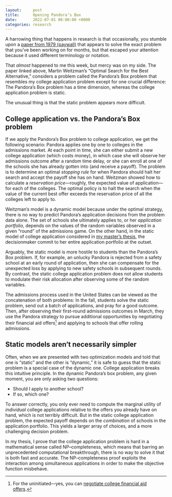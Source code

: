 ```yaml
---
layout:     post
title:      Opening Pandora’s Box
date:       2022-07-01 00:00:00 +0000
categories: research
---
```


A harrowing thing that happens in research is that occasionally, you stumble upon a
[paper from 1979 (paywall)](https://doi.org/10.2307/1910412) that appears to solve
the exact problem that you’ve been working on for months, but that escaped your
attention because it used different terminology or notation.

That *almost* happened to me this week, but mercy was on my side. The paper linked above, Martin Weitzman’s
“Optimal Search for the Best Alternative,” considers a problem called the Pandora’s
Box problem that resembles my college application problem except for one crucial
difference: The Pandora’s Box problem has a time dimension, whereas the college application 
problem is static. 

The unusual thing is that the static problem appears more difficult.
<!--more-->

## College application vs. the Pandora’s Box problem

If we apply the Pandora’s Box problem to college application, we get the following scenario:
Pandora applies one by one to colleges in the admissions market. At each point in time,
she can either submit a new college application (which costs money),
in which case she will observe her admissions outcome after a random time delay,
or she can enroll at one of the schools she has already gotten into (and receive a payoff).
The problem is to determine an optimal *stopping rule* for when Pandora should halt her
search and accept the payoff she has on hand. Weitzman showed how to calculate a 
*reservation price*—roughly, the expected value of application—for
each of the colleges. The optimal policy is to halt the search when
the value of the current best offer exceeds the reservation price of all the colleges
left to apply to.

Weitzman’s model is a dynamic model because under the optimal strategy,
there is no way to predict Pandora’s application decisions from the problem data alone.
The set of schools she ultimately applies to, or her *application portfolio,*
depends on the values of the random variables observed in a given “round” of the admissions game.
On the other hand, in the static model of college application considered in
[my master’s thesis](https://github.com/maxkapur/CollegeApplication),
the decisionmaker commit to her entire application portfolio at the outset.

Arguably, the static model is more hostile to students than the Pandora’s Box problem.
If, for example, an unlucky Pandora is rejected from a safety school at an early round of application,
then she can compensate for the unexpected loss by applying to new safety schools in subsequent
rounds. By contrast, the static college application problem does not allow
students to modulate their risk allocation after observing some of the random variables.

The admissions process used in the United States can be viewed as the concatenation of
both problems: In the fall, students solve the static problem, send out a batch of
applications, and pray for a good outcome. Then, after observing their first-round
admissions outcomes in March, they use the Pandora strategy to pursue additional opportunities
by negotiating their financial aid offers[^1]
and applying to schools that offer rolling admissions.

## Static models aren’t necessarily simpler

Often, when we are presented with two optimization models and told that
one is “static” and the other is “dynamic,” it is safe to guess that the static problem
is a special case of the dynamic one. College application breaks this intuitive
principle. In the dynamic Pandora’s box problem, any given moment,
you are only asking two questions:

- Should I apply to another school?
- If so, which one?

To answer correctly, you only ever need to compute the marginal utility of *individual*
college applications relative to the offers you already have on hand, which is not terribly
difficult. But in the static college application problem, the expected payoff depends on the 
*combination* of schools in the application portfolio. This yields a larger array of choices,
and a more challenging decision problem. 

In my thesis, I prove that the college application problem is hard in a mathematical sense
called NP–completeness, which means that barring an unprecedented computational breakthrough,
there is no way to solve it that is both fast and accurate. The NP–completeness proof
exploits the interaction among simultaneous applications in order to make the
objective function misbehave.

[^1]: For the uninitiated—yes, you can [negotiate college financial aid offers](https://www.forbes.com/sites/markkantrowitz/2021/04/19/how-to-negotiate-a-better-college-financial-aid-offer/?sh=361cdbb61420).
